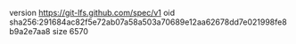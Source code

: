 version https://git-lfs.github.com/spec/v1
oid sha256:291684ac82f5e72ab07a58a503a70689e12aa62678dd7e021998fe8b9a2e7aa8
size 6570
